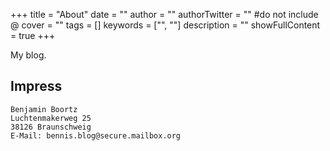 +++
title = "About"
date = ""
author = ""
authorTwitter = "" #do not include @
cover = ""
tags = []
keywords = ["", ""]
description = ""
showFullContent = true
+++

My blog.


## Impress

```
Benjamin Boortz
Luchtenmakerweg 25
38126 Braunschweig
E-Mail: bennis.blog@secure.mailbox.org
```
